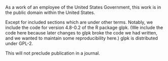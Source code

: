 As a work of an employee of the United States Government, this work is in the
public domain within the United States. 

Except for included sections which
are under other terms.  Notably, we include the code for version 4.8-0.2 of the 
R package glpk.  (We include the code here because later changes to glpk broke 
the code we had written, and we wanted to maintain some reproducibility here.)
glpk is distributed under GPL-2.

This will not preclude publication in a journal.

